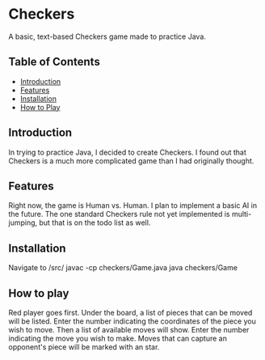 # Checkers

A basic, text-based Checkers game made to practice Java.

## Table of Contents

- [Introduction](#introduction)
- [Features](#features)
- [Installation](#installation)
- [How to Play](#how-to-play)

## Introduction 

In trying to practice Java, I decided to create Checkers. I found out that Checkers is a much more complicated game than I had originally thought.

## Features

Right now, the game is Human vs. Human. I plan to implement a basic AI in the future. The one standard Checkers rule not yet implemented is multi-jumping, but that is on the todo list as well.

## Installation

Navigate to /src/
javac -cp checkers/Game.java
java checkers/Game

## How to play

Red player goes first. Under the board, a list of pieces that can be moved will be listed. Enter the number indicating the coordinates of the piece you wish to move. Then a list of available moves will show. Enter the number indicating the move you wish to make. Moves that can capture an opponent's piece will be marked with an star.

